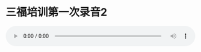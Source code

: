 # 三福培训第一次录音2

<audio style="width: 100%;" preload="false" controls controlslist="nodownload"><source src="//file.simai.life/audio/mp3/old/12211.mp3" type="audio/mpeg">Your browser does not support the audio element.</audio>


